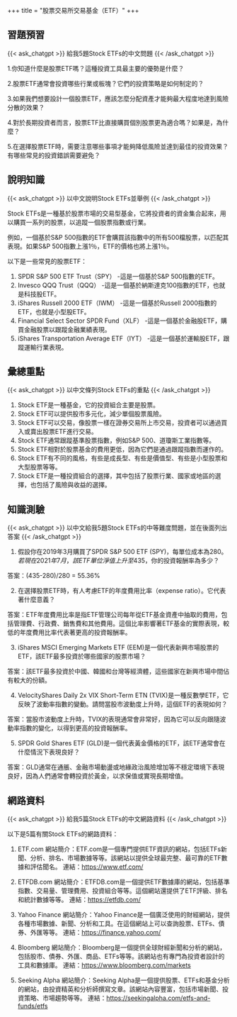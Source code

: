 +++
title = "股票交易所交易基金（ETF）"
+++
## 習題預習
{{< ask_chatgpt >}}
給我5題Stock ETFs的中文問題
{{< /ask_chatgpt >}}



1.你知道什麼是股票ETF嗎？這種投資工具最主要的優勢是什麼？

2.股票ETF通常會投資哪些行業或板塊？它們的投資策略是如何制定的？

3.如果我們想要設計一個股票ETF，應該怎麼分配資產才能夠最大程度地達到風險分散的效果？

4.對於長期投資者而言，股票ETF比直接購買個別股票更為適合嗎？如果是，為什麼？

5.在選擇股票ETF時，需要注意哪些事項才能夠降低風險並達到最佳的投資效果？有哪些常見的投資錯誤需要避免？   

## 說明知識
{{< ask_chatgpt >}}
以中文說明Stock ETFs並舉例
{{< /ask_chatgpt >}}



Stock ETFs是一種基於股票市場的交易型基金，它將投資者的資金集合起來，用以購買一系列的股票，以追蹤一個股票指數或行業。

例如，一個基於S&P 500指數的ETF會購買該指數中的所有500檔股票，以匹配其表現。如果S&P 500指數上漲1％，ETF的價格也將上漲1％。

以下是一些常見的股票ETF：

1. SPDR S&P 500 ETF Trust（SPY） -這是一個基於S&P 500指數的ETF。
2. Invesco QQQ Trust（QQQ） -這是一個基於納斯達克100指數的ETF，也就是科技股ETF。
3. iShares Russell 2000 ETF（IWM） -這是一個基於Russell 2000指數的ETF，也就是小型股ETF。
4. Financial Select Sector SPDR Fund（XLF） -這是一個基於金融股ETF，購買金融股票以跟蹤金融業績表現。
5. iShares Transportation Average ETF（IYT） -這是一個基於運輸股ETF，跟蹤運輸行業表現。   

## 彙總重點
{{< ask_chatgpt >}}
以中文條列Stock ETFs的重點
{{< /ask_chatgpt >}}



1. Stock ETF是一種基金，它的投資組合主要是股票。
2. Stock ETF可以提供股市多元化，減少單個股票風險。
3. Stock ETF可以交易，像股票一樣在證券交易所上市交易，投資者可以通過買入或賣出股票ETF進行交易。
4. Stock ETF通常跟蹤基準股票指數，例如S&P 500、道瓊斯工業指數等。
5. Stock ETF相對於股票基金的費用更低，因為它們是通過跟蹤指數而運作的。
6. Stock ETF有不同的風格，有些是成長型、有些是價值型、有些是小型股票和大型股票等等。
7. Stock ETF是一種投資組合的選擇，其中包括了股票行業、國家或地區的選擇，也包括了風險與收益的選擇。   

## 知識測驗
{{< ask_chatgpt >}}
以中文給我5題Stock ETFs的中等難度問題，並在後面列出答案
{{< /ask_chatgpt >}}



1. 假設你在2019年3月購買了SPDR S&P 500 ETF (SPY)，每單位成本為$280。若現在2021年7月，該ETF單位淨值上升至$435，你的投資報酬率為多少？

答案：(435-280)/280 = 55.36%

2. 在選擇股票ETF時，有人考慮ETF的年度費用比率（expense ratio）。它代表著什麼意義？

答案：ETF年度費用比率是指ETF管理公司每年從ETF基金資產中抽取的費用，包括管理費、行政費、銷售費和其他費用。這個比率影響著ETF基金的實際表現，較低的年度費用比率代表著更高的投資報酬率。

3. iShares MSCI Emerging Markets ETF (EEM)是一個代表新興市場股票的ETF，該ETF最多投資於哪些國家的股票市場？

答案：該ETF最多投資於中國、韓國和台灣等經濟體，這些國家在新興市場中間佔有較大的份額。

4. VelocityShares Daily 2x VIX Short-Term ETN (TVIX)是一種反數學ETF，它反映了波動率指數的變動。請問當股市波動度上升時，這個ETF的表現如何？

答案：當股市波動度上升時，TVIX的表現通常會非常好，因為它可以反向跟隨波動率指數的變化，以得到更高的投資報酬率。

5. SPDR Gold Shares ETF (GLD)是一個代表黃金價格的ETF，該ETF通常會在什麼情況下表現良好？

答案：GLD通常在通脹、金融市場動盪或地緣政治風險增加等不穩定環境下表現良好，因為人們通常會轉投資於黃金，以求保值或實現長期增值。   

## 網路資料
{{< ask_chatgpt >}}
給我5篇Stock ETFs的中文網路資料
{{< /ask_chatgpt >}}



以下是5篇有關Stock ETFs的網路資料：

1. ETF.com
網站簡介：ETF.com是一個專門提供ETF資訊的網站，包括ETFs新聞、分析、排名、市場數據等等。該網站以提供全球最完整、最可靠的ETF數據和評估聞名。
連結：https://www.etf.com/

2. ETFDB.com
網站簡介：ETFDB.com是一個提供ETF數據庫的網站，包括基準指數、交易量、管理費用、投資組合等等。這個網站還提供了ETF評級、排名和統計數據等等。
連結：https://etfdb.com/

3. Yahoo Finance
網站簡介：Yahoo Finance是一個廣泛使用的財經網站，提供各種市場數據、新聞、分析和工具。在這個網站上可以查詢股票、ETFs、債券、外匯等等。
連結：https://finance.yahoo.com/

4. Bloomberg
網站簡介：Bloomberg是一個提供全球財經新聞和分析的網站，包括股市、債券、外匯、商品、ETFs等等。該網站也有專門為投資者設計的工具和數據庫。
連結：https://www.bloomberg.com/markets

5. Seeking Alpha
網站簡介：Seeking Alpha是一個提供股票、ETFs和基金分析的網站，由投資精英和分析師撰寫文章。該網站內容豐富，包括市場新聞、投資策略、市場趨勢等等。
連結：https://seekingalpha.com/etfs-and-funds/etfs   

